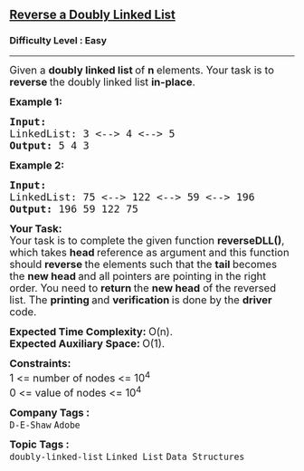 <h2><a href="https://www.geeksforgeeks.org/problems/reverse-a-doubly-linked-list/1?page=2&category=Linked%20List&company=Amazon,Microsoft,Adobe,Samsung,Paytm,Morgan%20Stanley,Uber&sortBy=submissions">Reverse a Doubly Linked List</a></h2><h3>Difficulty Level : Easy</h3><hr><div class="problems_problem_content__Xm_eO"><p><span style="font-size: 18px;">Given a <strong>doubly linked list </strong>of <strong>n </strong>elements. Your task is to <strong>reverse </strong>the doubly linked list <strong>in-place</strong>.</span></p>
<p><span style="font-size: 18px;"><strong>Example 1:</strong></span></p>
<pre><span style="font-size: 18px;"><strong>Input:
</strong>LinkedList: 3 &lt;--&gt; 4 &lt;--&gt; 5
<strong>Output: </strong>5 4 3
</span></pre>
<p><span style="font-size: 18px;"><strong>Example 2:</strong></span></p>
<pre><span style="font-size: 18px;"><strong>Input:
</strong>LinkedList: 75 &lt;--&gt; 122 &lt;--&gt; 59 &lt;--&gt; 196
<strong>Output: </strong>196 59 122 75</span>
</pre>
<p><span style="font-size: 18px;"><strong>Your Task:</strong><br>Your task is to complete the given function <strong>reverseDLL()</strong>, which takes <strong>head </strong>reference as argument and this function should <strong>reverse </strong>the elements such that the <strong>tail </strong>becomes the <strong>new head </strong>and all pointers are pointing in the right order. You need to <strong>return </strong>the <strong>new head</strong> of the reversed list. The <strong>printing </strong>and <strong>verification </strong>is done by the <strong>driver </strong>code.</span></p>
<p><span style="font-size: 18px;"><strong>Expected Time Complexity:&nbsp;</strong>O(n).<br><strong>Expected Auxiliary Space:&nbsp;</strong>O(1).</span></p>
<p><span style="font-size: 18px;"><strong>Constraints:</strong><br>1 &lt;= number of nodes &lt;= 10<sup>4</sup><br>0 &lt;= value of nodes &lt;= 10<sup>4</sup></span></p></div><p><span style=font-size:18px><strong>Company Tags : </strong><br><code>D-E-Shaw</code>&nbsp;<code>Adobe</code>&nbsp;<br><p><span style=font-size:18px><strong>Topic Tags : </strong><br><code>doubly-linked-list</code>&nbsp;<code>Linked List</code>&nbsp;<code>Data Structures</code>&nbsp;